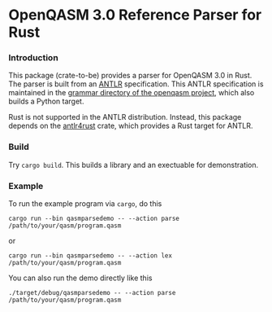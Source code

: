 # OpenQASM 3.0 Reference Parser for Rust

### Introduction

This package (crate-to-be) provides a parser for OpenQASM 3.0
in Rust. The parser is built from an [ANTLR](https://www.antlr.org/)
specification. This ANTLR specification is maintained in
the [grammar directory of the openqasm project](https://github.com/openqasm/openqasm/tree/main/source/grammar),
which also builds a Python target.

Rust is not supported in the ANTLR distribution.
Instead, this package depends on the [antlr4rust](https://github.com/rrevenantt/antlr4rust) crate, which
provides a Rust target for ANTLR.

### Build

Try `cargo build`. This builds a library and an exectuable for demonstration.


### Example

To run the example program via `cargo`, do this

```shell
cargo run --bin qasmparsedemo -- --action parse /path/to/your/qasm/program.qasm
```

or

```shell
cargo run --bin qasmparsedemo -- --action lex /path/to/your/qasm/program.qasm
```

You can also run the demo directly like this

```shell
./target/debug/qasmparsedemo -- --action parse /path/to/your/qasm/program.qasm
```


